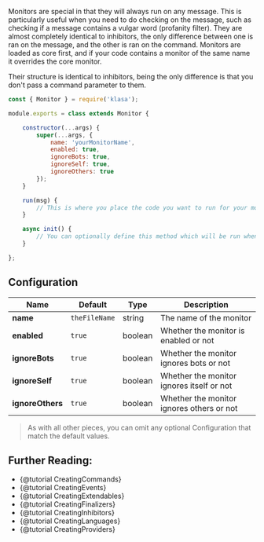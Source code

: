 Monitors are special in that they will always run on any message. This is particularly
useful when you need to do checking on the message, such as checking if a message
contains a vulgar word (profanity filter). They are almost completely identical to
inhibitors, the only difference between one is ran on the message, and the other
is ran on the command. Monitors are loaded as core first, and if your code contains
a monitor of the same name it overrides the core monitor.

Their structure is identical to inhibitors, being the only difference is that you
don't pass a command parameter to them.

```javascript
const { Monitor } = require('klasa');

module.exports = class extends Monitor {

	constructor(...args) {
		super(...args, {
			name: 'yourMonitorName',
			enabled: true,
			ignoreBots: true,
			ignoreSelf: true,
			ignoreOthers: true
		});
	}

	run(msg) {
		// This is where you place the code you want to run for your monitor
	}

	async init() {
		// You can optionally define this method which will be run when the bot starts (after login, so discord data is available via this.client)
	}

};
```

## Configuration

| Name             | Default       | Type    | Description                               |
| ---------------- | ------------- | ------- | ----------------------------------------- |
| **name**         | `theFileName` | string  | The name of the monitor                   |
| **enabled**      | `true`        | boolean | Whether the monitor is enabled or not     |
| **ignoreBots**   | `true`        | boolean | Whether the monitor ignores bots or not   |
| **ignoreSelf**   | `true`        | boolean | Whether the monitor ignores itself or not |
| **ignoreOthers** | `true`        | boolean | Whether the monitor ignores others or not |

>As with all other pieces, you can omit any optional Configuration that match the default values.

## Further Reading:

- {@tutorial CreatingCommands}
- {@tutorial CreatingEvents}
- {@tutorial CreatingExtendables}
- {@tutorial CreatingFinalizers}
- {@tutorial CreatingInhibitors}
- {@tutorial CreatingLanguages}
- {@tutorial CreatingProviders}